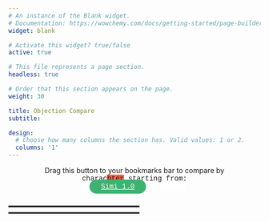 ```yaml
---
# An instance of the Blank widget.
# Documentation: https://wowchemy.com/docs/getting-started/page-builder/
widget: blank

# Activate this widget? true/false
active: true

# This file represents a page section.
headless: true

# Order that this section appears on the page.
weight: 30

title: Objection Compare
subtitle:

design:
  # Choose how many columns the section has. Valid values: 1 or 2.
  columns: '1'
---
```


<div style="display:flex;flex-direction:column;align-items:center;justify-content:center;">
Drag this button to your bookmarks bar to compare by <span style="font-family: 'Courier New', monospace; background-color:white;">charac<span style="background-color:tomato;">hter</span> starting from:
<br>
<a id="simiLink" onMouseOver="this.style.border='mediumaquamarine solid 3px'; this.style.color='aquamarine'"
   onMouseOut="this.style.border='transparent solid 3px'; this.style.color='snow'"
   style="color: snow; background-color: mediumseagreen; border: transparent solid 3px; padding: 3px 20px;border-radius: 15px; margin: 15px;"
href="javascript:susLimit%20%3D%2085%3B%0A%0A%2F%2AGlobal%20variables%2A%2F%0Asite%20%3D%20%27%27%2C%20sourceWrapper%20%3D%20%27%27%2C%20jab%20%3D%20%27%27%2C%20providers%20%3D%20%5B%5D%2C%0Ascore%20%3D%200%2C%20sum%20%3D%200%2C%20avgScore%20%3D%200%2C%20highest%20%3D%200%3B%0A%0A%2F%2AControl%20flow%20based%20on%20url%2A%2F%0A%20currentUrl%20%3D%20window.location.href%3B%0A%20regex1%20%3D%20%2Fapi-demo%5C.flit%5C.to%2F%2C%0A%20%20%20%20regex2%20%3D%20%2Ftranslators%5C.to%2F%2C%0A%20%20%20%20regex3%20%3D%20%2Fa3%5C.flit%5C.to%5C%2F%23%5C%2Fpro-tr%5C%2Fpro-applicant%5C%2F%5Cd%2F%3B%0Aif%20%28regex1.test%28currentUrl%29%29%20%7B%0A%20%20%20%20site%20%3D%20%27flitto%27%3B%0A%20%20%20%20providers%20%3D%20%5B%27flitto%27%2C%27google%27%2C%27papago%27%2C%27kakao%27%5D%3B%0A%20%20%20%20render%28%29%3B%0A%7D%20else%20if%20%28regex2.test%28currentUrl%29%29%20%7B%0A%20%20%20%20site%20%3D%20%27transto%27%3B%0A%20%20%20%20providers%20%3D%20%5B%27googleNmt%27%2C%27papago%27%2C%27kakao%27%2C%20%27azure%27%2C%20%27watson%27%2C%20%27yandex%27%2C%20%27systran%27%2C%20%27baidu%27%2C%20%27youdao%27%2C%20%27sogou%27%2C%20%27tencent%27%2C%20%27alibaba%27%5D%3B%0A%20%20%20%20render%28%29%3B%0A%7D%20else%20%7B%0A%20%20%20%20if%20%28window.confirm%28%60Go%20to%20Flitto%27s%20API%20demo%3F%60%29%29%20%7B%0A%20%20%20%20%20%20%20%20window.location.href%3D%27https%3A%2F%2Fapi-demo.flit.to%3A2222%2Findex.html%27%3B%0A%20%20%20%20%7D%3B%0A%7D%0A%0A%2F%2ARENDER%2A%2F%0Afunction%20render%28%29%20%7B%20%20%20%0A%20%20%20%20if%20%28site%20%3D%3D%3D%20%27flitto%27%29%20%7B%0A%20%20%20%20%20%20%20%20sourceWrapper%20%3D%20document.querySelector%28%27.flexBox2%27%29%3B%0A%20%20%20%20%20%20%20%20jab%20%3D%20%60%0A%20%20%20%20%20%20%20%20%3Cinput%20type%3D%22text%22%20id%3D%22similarityInput%22%20class%3D%22input%20svelte-1a66zs5%22%20placeholder%3D%22%EB%B9%84%EA%B5%90%ED%95%A0%20%28%EC%82%AC%EB%9E%8C%EC%9D%98%20%EB%B2%88%EC%97%AD%29%20%EB%AC%B8%EC%9E%A5%EC%9D%84%20%EC%9E%85%EB%A0%A5%ED%95%B4%EC%A3%BC%EC%84%B8%EC%9A%94.%22%3E%0A%20%20%20%20%20%20%20%20%3Cbutton%20class%3D%22btn%20svelte-1a66zs5%22%20onclick%3D%22compareMain%28%29%22%20style%3D%22background-color%3Adarkslateblue%3Bborder-color%3Aslateblue%3Bcolor%3Amintcream%3B%22%3E%EB%B9%84%EA%B5%90%3C%2Fbutton%3E%20%20%20%20%20%20%20%0A%20%20%20%20%20%20%20%20%3Cdiv%20id%3D%22similaritySummary%22%20class%3D%22card%20svelte-11xeqgg%22%20style%3D%22background-color%3Adarkslateblue%3Bborder-color%3Aslateblue%3B%20height%3A50%25%3Bdisplay%3Anone%3B%22%3E%0A%20%20%20%20%20%20%20%20%20%20%20%20Similarity%3A%0A%20%20%20%20%20%20%20%20%20%20%20%20%3Cspan%20id%3D%22high%22%20style%3D%22margin%3A8px%205px%200%205px%22%3E%3C%2Fspan%3E%0A%20%20%20%20%20%20%20%20%20%20%20%20%3Cspan%20id%3D%22avg%22%20style%3D%22margin%3A8px%205px%200%200px%3B%20border-left%3Aslateblue%202px%20solid%3Bpadding-left%3A8px%3B%22%3E%3C%2Fspan%3E%0A%20%20%20%20%20%20%20%20%20%3C%2Fdiv%3E%60%3B%0A%20%20%20%20%7D%0A%20%20%20%20%0A%20%20%20%20if%20%28site%20%3D%3D%3D%20%27transto%27%29%20%7B%0A%20%20%20%20%20%20%20%20sourceWrapper%20%3D%20document.querySelector%28%27.section%20.container%20.columns.is-desktop%20.column%20.field.source-content-wrapper%27%29%3B%0A%20%20%20%20%20%20%20%20jab%20%3D%20%60%0A%20%20%20%20%20%20%20%20%3Cdiv%20class%3D%22field%20source-content-wrapper%22%20style%3D%22margin-top%3A12px%3B%22%20id%3D%22jab%22%3E%0A%20%20%20%20%20%20%20%20%20%20%20%20%3Cdiv%20class%3D%22control%20is-relative%20control-textarea-wrapper%22%3E%0A%20%20%20%20%20%20%20%20%20%20%20%20%3Ctextarea%20class%3D%22textarea%20source-content%22%20placeholder%3D%22%EB%B9%84%EA%B5%90%ED%95%A0%20%EC%9D%B8%EA%B0%84%20%EB%B2%88%EC%97%AD%EC%9D%84%20%EC%9E%85%EB%A0%A5%ED%95%98%EC%84%B8%EC%9A%94.%22%20maxlength%3D%22500%22%20dir%3D%22ltr%22%20style%3D%22height%3A%20100px%3B%22%20id%3D%22similarityInput%22%3E%3C%2Ftextarea%3E%0A%20%20%20%20%20%20%20%20%20%20%20%20%3Cdiv%20class%3D%22field%20is-grouped%20is-marginless%22%3E%0A%20%20%20%20%20%20%20%20%20%20%20%20%20%20%20%20%3Cp%20class%3D%22control%22%3E%0A%20%20%20%20%20%20%20%20%20%20%20%20%20%20%20%20%3Cbutton%20class%3D%22button%20has-tooltip-top%22%20data-tooltip%3D%22%EB%AC%B8%EC%9E%A5%20%EB%B3%B5%EC%82%AC%ED%95%98%EA%B8%B0%22%20id%3D%22copyButton%22%3E%3Cspan%20class%3D%22icon%22%3E%3Ci%20class%3D%22far%20fa-copy%22%3E%3C%2Fi%3E%3C%2Fspan%3E%3C%2Fbutton%3E%0A%20%20%20%20%20%20%20%20%20%20%20%20%20%20%20%20%3C%2Fp%3E%0A%20%20%20%20%20%20%20%20%20%20%20%20%3Cdiv%20id%3D%22spacer%22%20style%3D%22width%3A10px%3Bborder-right%3AWhiteSmoke%20solid%201px%3B%22%3E%3C%2Fdiv%3E%3Cdiv%20id%3D%22spacer%22%20style%3D%22width%3A20px%3Bborder-left%3AWhiteSmoke%20solid%201px%3B%22%3E%3C%2Fdiv%3E%0A%20%20%20%20%20%20%20%20%20%20%20%20%20%20%20%20%3Cdiv%20id%3D%22high%22%20style%3D%22margin%3A8px%205px%200%205px%22%3E%3C%2Fdiv%3E%0A%20%20%20%20%20%20%20%20%20%20%20%20%20%20%20%20%3Cdiv%20id%3D%22avg%22%20style%3D%22margin%3A8px%205px%200%200px%22%3E%3C%2Fdiv%3E%0A%20%20%20%20%20%20%20%20%20%20%20%20%3Cdiv%20class%3D%22is-right-control-wrapper%22%3E%0A%20%20%20%20%20%20%20%20%20%20%20%20%20%20%20%20%3Cp%20class%3D%22control%22%3E%0A%20%20%20%20%20%20%20%20%20%20%20%20%20%20%20%20%3Ci%20class%3D%22fas%20fa-user%20fa-2x%22%20style%3D%22margin%3A5px%205px%200%205px%22%3E%3C%2Fi%3E%0A%20%20%20%20%20%20%20%20%20%20%20%20%20%20%20%20%3Cbutton%20class%3D%22button%20is-link%22%20title%3D%22%EB%B9%84%EA%B5%90%ED%95%98%EA%B8%B0%20%28ctrl%2BEnter%29%22%20style%20%3D%22background-color%3A%23ffdd57%3Bcolor%3Argba%280%2C0%2C0%2C.7%29%3B%22%20onclick%3D%22compareMain%28%29%22%3ECOMPARE%3C%2Fbutton%3E%0A%20%20%20%20%20%20%20%20%20%20%20%20%20%20%20%20%3C%2Fp%3E%0A%20%20%20%20%20%20%20%20%20%20%20%20%3C%2Fdiv%3E%0A%20%20%20%20%20%20%20%20%20%20%20%20%3C%2Fdiv%3E%0A%20%20%20%20%20%20%20%20%20%20%20%20%20%20%20%20%3Cbutton%20class%3D%22button%20reset%20%22%20id%3D%22cross%22%3E%0A%20%20%20%20%20%20%20%20%20%20%20%20%20%20%20%20%3Ci%20class%3D%22fas%20fa-times%22%20style%3D%22vertical-align%3A%20bottom%3B%22%3E%3C%2Fi%3E%0A%20%20%20%20%20%20%20%20%20%20%20%20%20%20%20%20%3C%2Fbutton%3E%0A%20%20%20%20%20%20%20%20%20%20%20%20%3C%2Fdiv%3E%0A%20%20%20%20%20%20%20%20%3C%2Fdiv%3E%60%3B%0A%20%20%20%20%7D%0A%20%20%20%20if%20%28%21%28document.getElementById%28%27similarityInput%27%29%29%29%20%7B%0A%20%20%20%20%20%20%20%20let%20dv%20%3D%20document.createElement%28%27div%27%29%3B%0A%20%20%20%20%20%20%20%20sourceWrapper.append%28dv%29%3B%0A%20%20%20%20%20%20%20%20dv.innerHTML%20%3D%20jab%3B%0A%20%20%20%20%7D%0A%20%20%20%20addEvents%28%29%3B%0A%7D%0A%0A%2F%2AMAIN%2A%2F%0Afunction%20compareMain%28%29%7B%0A%20%20%20%20%2F%2AReset%2A%2F%0A%20%20%20%20clearResults%28%29%3B%0A%09%2F%2ALoop%20through%20providers%2A%2F%0A%09let%20human%20%3D%20document.getElementById%28%22similarityInput%22%29.value%3B%0A%20%20%20%20let%20i%20%3D%200%3B%20%2F%2ABuilt-%20in%20%27forEach%27%20index%20increases%20despite%20return%20statement%2A%2F%0A%09providers.forEach%28%28provider%29%20%3D%3E%20%7B%0A%20%20%20%20%20%20%20%20if%20%28site%20%3D%3D%20%27flitto%27%29%20%7B%0A%20%20%20%20%20%20%20%20%20%20%20%20prediction%20%3D%20document.querySelector%28%60%5Bsrc%3D%22..%2Fimg%2F%24%7Bprovider%7D.png%22%5D%20%2B%20span%60%29.parentNode.childNodes%5B2%5D.textContent%3B%0A%20%20%20%20%20%20%20%20%7D%0A%20%20%20%20%20%20%20%20if%20%28site%20%3D%3D%20%27transto%27%29%20%7B%0A%20%20%20%20%20%20%20%20%20%20%20%20prediction%20%3D%20document.getElementById%28provider%29.value%3B%0A%20%20%20%20%20%20%20%20%7D%0A%20%20%20%20%20%20%20%20if%20%28prediction%20%3D%3D%20%22%22%29%20%7Breturn%3B%7D%0A%20%20%20%20%20%20%20%20score%20%3D%20compareTwoStrings%28human%2C%20prediction%29%3B%0A%09%09i%2B%2B%3B%0A%09%09sum%20%2B%3D%20score%3B%0A%09%09avgScore%20%3D%20sum%20%2F%20i%3B%0A%09%09if%20%28score%20%3E%20highest%29%20%7B%0A%09%09%09highest%20%3D%20score%3B%0A%09%09%7D%0A%09%09displayIndividualResult%28provider%2C%20score%29%3B%0A%09%7D%29%3B%0A%20%20%20%20displaySummary%20%28%29%3B%0A%20%20%20%20if%20%28site%20%3D%3D%20%27flitto%27%29%20%7BhijackTrashButtons%28%29%3B%7D%20%2F%2AAddEvents%3F%20hijackTranslationButton%3F%2A%2F%0A%7D%0A%0Afunction%20displayIndividualResult%28provider%2C%20score%29%20%7B%0A%20%20%20%20if%20%28site%20%3D%3D%20%27flitto%27%29%20%7B%0A%20%20%20%20%20%20%20%20let%20logoNode%20%3D%20document.querySelector%28%60%5Bsrc%3D%22..%2Fimg%2F%24%7Bprovider%7D.png%22%5D%60%29%3B%0A%09%20%20%20%20let%20bgColor%20%3D%20%28score%20%3E%3D%20susLimit%29%20%3F%20%27firebrick%27%20%3A%20%27darkslateblue%27%3B%0A%09%20%20%20%20logoNode.insertAdjacentHTML%28%27afterend%27%2C%60%3Cspan%20class%3D%22individualResult%22%20style%3D%22background-color%3A%24%7BbgColor%7D%3B%0A%20%20%20%20%20%20%20%20border-radius%3A20px%3Bpadding%3A0%207px%202px%207px%3Bmargin-left%3A3px%3B%22%3E%24%7BpercentStyle%28score%29%7D%3C%2Fspan%3E%60%29%3B%0A%20%20%20%20%7D%0A%20%20%20%20if%20%28site%20%3D%3D%20%27transto%27%29%20%7B%0A%20%20%20%20%20%20%20%20let%20logoNode%20%3D%20document.querySelector%28%60.label%5Bfor%3D%24%7Bprovider%7D%5D%60%29%3B%0A%20%20%20%20%20%20%20%20let%20scoreNode%20%3D%20document.createElement%28%27p%27%29%3B%0A%20%20%20%20%20%20%20%20scoreNode.classList.add%28%27individualResult%27%29%3B%0A%20%20%20%20%20%20%20%20scoreNode.textContent%20%3D%20percentStyle%28score%29%3B%0A%20%20%20%20%20%20%20%20scoreNode.style.lineHeight%20%3D%20%2740px%27%3B%0A%20%20%20%20%20%20%20%20scoreNode.style.paddingLeft%20%3D%20%2710px%27%3B%0A%20%20%20%20%20%20%20%20if%20%28score%20%3E%3D%20susLimit%29%20%7B%0A%20%20%20%20%20%20%20%20%20%20%20%20scoreNode.style.color%20%3D%20%27red%27%3B%0A%20%20%20%20%20%20%20%20%7D%0A%20%20%20%20%20%20%20%20logoNode.parentNode.insertBefore%28scoreNode%2C%20logoNode.nextSibling%29%3B%0A%20%20%20%20%7D%0A%7D%0A%0Afunction%20displaySummary%20%28%29%20%7B%0A%20%20%20%20let%20highNode%20%3D%20document.getElementById%28%27high%27%29%3B%0A%20%20%20%20let%20avgNode%20%3D%20document.getElementById%28%27avg%27%29%3B%0A%0A%20%20%20%20if%20%28highest%20%3E%3D%20susLimit%29%20%7B%0A%20%20%20%20%20%20%20%20highNode.style.color%20%3D%20%27tomato%27%3B%0A%20%20%20%20%7D%0A%20%20%20%20if%20%28avgScore%20%3E%3D%20susLimit%29%20%7B%0A%20%20%20%20%20%20%20%20avgNode.style.color%20%3D%20%27tomato%27%3B%0A%20%20%20%20%7D%0A%0A%20%20%20%20%2F%2AShow%20highest%2A%2F%0A%20%20%20%20highNode.textContent%20%3D%20%60Highest%3A%20%24%7BpercentStyle%28highest%29%7D%60%3B%0A%0A%20%20%20%20if%20%28site%20%3D%3D%20%27flitto%27%29%20%7B%0A%20%20%20%20%20%20%20%20%2F%2AShow%20average%2A%2F%0A%20%20%20%20%20%20%20%20avgNode.textContent%20%3D%20%60Average%3A%20%24%7BpercentStyle%28avgScore%29%7D%60%3B%0A%20%20%20%20%20%20%20%20%2F%2AShow%20summary%20card%2A%2F%0A%20%20%20%20%20%20%20%20document.getElementById%28%27similaritySummary%27%29.style.display%3D%27block%27%3B%0A%20%20%20%20%7D%0A%0A%20%20%20%20if%20%28site%20%3D%3D%20%27transto%27%29%20%7B%0A%20%20%20%20%20%20%20%20%2F%2AShow%20average%2A%2F%0A%20%20%20%20%20%20%20%20avgNode.textContent%20%3D%20%60%7C%20%20%20%20Average%3A%20%24%7BpercentStyle%28avgScore%29%7D%60%3B%0A%20%20%20%20%7D%0A%7D%0A%0Afunction%20clearResults%20%28%29%20%7B%0A%20%20%20%20%2F%2AClear%20individual%20results%2A%2F%0A%20%20%20%20removeElementsByClass%28%27individualResult%27%29%3B%0A%0A%20%20%20%20%2F%2AReset%20global%20variables%2A%2F%0A%20%20%20%20score%20%3D%200%2C%20sum%20%3D%200%2C%20avgScore%20%3D%200%2C%20highest%20%3D%200%3B%0A%0A%20%20%20%20if%20%28site%20%3D%3D%20%27flitto%27%29%20%7B%0A%20%20%20%20%20%20%20%20%2F%2AHide%20summary%2A%2F%0A%20%20%20%20%20%20%20%20document.getElementById%28%27similaritySummary%27%29.style.display%20%3D%20%27none%27%3B%0A%20%20%20%20%20%20%20%20%2F%2AReset%20summary%20containers%2A%2F%0A%20%20%20%20%20%20%20%20document.getElementById%28%27high%27%29.textContent%3D%27%27%3B%0A%20%20%20%20%20%20%20%20document.getElementById%28%27high%27%29.style.color%20%3D%20%27snow%27%3B%0A%20%20%20%20%20%20%20%20document.getElementById%28%27avg%27%29.textContent%3D%27%27%3B%0A%20%20%20%20%20%20%20%20document.getElementById%28%27avg%27%29.style.color%20%3D%20%27snow%27%3B%0A%20%20%20%20%7D%0A%0A%20%20%20%20if%20%28site%20%3D%3D%20%27transto%27%29%20%7B%0A%20%20%20%20%20%20%20%20%2F%2AClear%20summary%2A%2F%0A%20%20%20%20%20%20%20%20if%20%28document.getElementById%28%27high%27%29%29%20%7B%0A%20%20%20%20%20%20%20%20%20%20%20%20document.getElementById%28%27high%27%29.textContent%3D%27%27%3B%0A%20%20%20%20%20%20%20%20%20%20%20%20document.getElementById%28%27high%27%29.style.color%20%3D%20%27black%27%3B%0A%20%20%20%20%20%20%20%20%7D%0A%20%20%20%20%20%20%20%20if%20%28document.getElementById%28%27avg%27%29%29%20%7B%0A%20%20%20%20%20%20%20%20%20%20%20%20document.getElementById%28%27avg%27%29.textContent%3D%27%27%3B%0A%20%20%20%20%20%20%20%20%20%20%20%20document.getElementById%28%27avg%27%29.style.color%20%3D%20%27black%27%3B%0A%20%20%20%20%20%20%20%20%7D%0A%20%20%20%20%7D%0A%7D%0A%0A%2F%2A%20EVENTS%20%2A%2F%0A%0Afunction%20addEvents%28%29%20%7B%0A%20%20%20%20if%20%28site%20%3D%3D%3D%20%27flitto%27%29%20%7B%0A%20%20%20%20%20%20%20%20%2F%2AHijack%20translate%20button%2A%2F%0A%20%20%20%20%20%20%20%20buttons%20%3D%20%5B...document.querySelectorAll%28%27.btn.svelte-1a66zs5%27%29%5D%3B%0A%20%20%20%20%20%20%20%20buttons.forEach%28btn%20%3D%3E%20%7B%0A%20%20%20%20%20%20%20%20%20%20%20%20if%20%28btn.textContent%20%3D%3D%3D%20%27%EC%9E%85%EB%A0%A5%27%29%20%7B%0A%20%20%20%20%20%20%20%20%20%20%20%20%20%20%20%20btn.addEventListener%28%27mouseup%27%2C%20%28%29%20%3D%3E%20%7BclearResults%28%29%3B%7D%29%3B%0A%20%20%20%20%20%20%20%20%20%20%20%20%7D%0A%20%20%20%20%20%20%20%20%7D%29%3B%0A%0A%20%20%20%20%20%20%20%20%2F%2AHijack%20source%20input%2A%2F%0A%20%20%20%20%20%20%20%20input%20%3D%20document.querySelector%28%60%5Bplaceholder%3D%22%EB%B2%88%EC%97%AD%EC%9D%84%20%EC%9B%90%ED%95%98%EB%8A%94%20%EC%98%81%EC%96%B4%20%EB%AC%B8%EC%9E%A5%EC%9D%84%20%EC%9E%85%EB%A0%A5%ED%95%B4%EC%A3%BC%EC%84%B8%EC%9A%94.%22%5D%60%29%3B%09%0A%20%20%20%20%20%20%20%20input.addEventListener%28%27keyup%27%2C%20e%20%3D%3E%20%7B%0A%20%20%20%20%20%20%20%20%20%20%20%20if%20%28e.key%20%3D%3D%3D%20%27Enter%27%29%20%7B%0A%20%20%20%20%20%20%20%20%20%20%20%20%20%20%20%20clearResults%28%29%3B%0A%20%20%20%20%20%20%20%20%20%20%20%20%7D%0A%20%20%20%20%20%20%20%20%7D%29%3B%0A%0A%20%20%20%20%20%20%20%20%2F%2AHijack%20trash%20buttons%2A%2F%0A%20%20%20%20%20%20%20%20hijackTrashButtons%28%29%3B%0A%0A%20%20%20%20%20%20%20%20%2F%2AClear%20on%20input%20change%2A%2F%0A%20%20%20%20%20%20%20%20similarityInput.addEventListener%28%27input%27%2C%20function%28%29%20%7B%0A%09%20%20%20%20%20%20%20%20clearResults%28%29%3B%0A%0A%20%20%20%20%20%20%20%20%7D%29%3B%0A%20%20%20%20%20%20%20%20%2F%2ACompare%20on%20enter%2A%2F%0A%20%20%20%20%20%20%20%20similarityInput.addEventListener%28%27keyup%27%2C%20function%28event%29%20%7B%0A%20%20%20%20%20%20%20%20%20%20%20%20if%20%28event.key%20%3D%3D%3D%20%27Enter%27%29%20%7B%0A%20%20%20%20%20%20%20%20%20%20%20%20%20%20%20%20compareMain%28%29%3B%0A%20%20%20%20%20%20%20%20%20%20%20%20%7D%0A%20%20%20%20%20%20%20%20%7D%29%3B%0A%20%20%20%20%7D%0A%0A%20%20%20%20if%20%28site%20%3D%3D%3D%20%27transto%27%29%20%7B%0A%20%20%20%20%20%20%20%20%2F%2AClear%20on%20input%20change%2A%2F%0A%20%20%20%20%20%20%20%20sourceWrapper.addEventListener%28%27input%27%2C%20function%28%29%20%7B%0A%20%20%20%20%20%20%20%20%20%20%20%20clearResults%28%29%3B%0A%20%20%20%20%20%20%20%20%7D%29%3B%0A%0A%20%20%20%20%20%20%20%20%2F%2ACompare%20on%20ctrl%2BEnter%2A%2F%0A%20%20%20%20%20%20%20%20sourceWrapper.addEventListener%28%27keyup%27%2C%20function%28event%29%20%7B%0A%20%20%20%20%20%20%20%20%20%20%20%20if%20%28event.ctrlKey%20%26%26%20event.key%20%3D%3D%3D%20%27Enter%27%20%26%26%20document.activeElement%20%3D%3D%3D%20document.getElementById%28%27similarityInput%27%29%29%20%7B%0A%20%20%20%20%20%20%20%20%20%20%20%20%20%20%20%20event.preventDefault%28%29%3B%0A%20%20%20%20%20%20%20%20%20%20%20%20%20%20%20%20compareMain%28%29%3B%0A%20%20%20%20%20%20%20%20%20%20%20%20%7D%0A%20%20%20%20%20%20%20%20%7D%29%3B%0A%0A%20%20%20%20%20%20%20%20%2F%2ACopy%20button%2A%2F%0A%20%20%20%20%20%20%20%20let%20copyButton%20%3D%20document.getElementById%28%27copyButton%27%29%3B%0A%20%20%20%20%20%20%20%20let%20copiable%20%3D%20document.getElementById%28%22similarityInput%22%29%3B%0A%20%20%20%20%20%20%20%20copyButton.onclick%20%3D%20%28%29%20%3D%3E%20%7B%0A%20%20%20%20%20%20%20%20%20%20%20%20copiable.select%28%29%3B%0A%20%20%20%20%20%20%20%20%20%20%20%20copiable.setSelectionRange%280%2C%2099999%29%3B%20%2F%2A%20For%20mobile%20devices%20%2A%2F%0A%20%20%20%20%20%20%20%20%20%20%20%20if%20%28copiable.value%20%21%3D%20%27%27%29%20%7B%0A%20%20%20%20%20%20%20%20%20%20%20%20navigator.clipboard.writeText%28copiable.value%29%3B%0A%20%20%20%20%20%20%20%20%20%20%20%20copyButton.focus%28%29%3B%0A%20%20%20%20%20%20%20%20%20%20%20%20toast%28%29%3B%0A%20%20%20%20%20%20%20%20%20%20%20%20%7D%20%0A%20%20%20%20%20%20%20%20%7D%3B%0A%0A%20%20%20%20%20%20%20%20%2F%2AClear%20%28X%29%20button%2A%2F%0A%20%20%20%20%20%20%20%20let%20crossButton%20%3D%20document.getElementById%28%27cross%27%29%3B%0A%20%20%20%20%20%20%20%20let%20inputBox%20%3D%20document.getElementById%28%22similarityInput%22%29%3B%0A%20%20%20%20%20%20%20%20crossButton.onclick%20%3D%20%28%29%20%3D%3E%20%7B%0A%20%20%20%20%20%20%20%20%20%20%20%20inputBox.value%3D%27%27%3B%0A%20%20%20%20%20%20%20%20%20%20%20%20inputBox.focus%28%29%3B%0A%20%20%20%20%20%20%20%20%20%20%20%20clearResults%28%29%3B%0A%20%20%20%20%20%20%20%20%7D%3B%0A%0A%0A%20%20%20%20%7D%0A%7D%0A%0Afunction%20hijackTrashButtons%28%29%20%7B%0A%20%20%20%20%2F%2ATrash%20buttons%20%28button%20added%20with%20each%20request%29%2A%2F%0A%20%20%20%20let%20trashButtons%20%3D%20%5B...document.querySelectorAll%28%27.btn2.svelte-11xeqgg%27%29%5D%3B%0A%20%20%20%20trashButtons.forEach%28btn%20%3D%3E%20%7B%0A%20%20%20%20%20%20%20%20btn.addEventListener%28%27mouseup%27%2C%20%28%29%20%3D%3E%20%7BclearResults%28%29%3B%7D%29%3B%0A%20%20%20%20%7D%29%3B%0A%7D%0A%0A%0A%2F%2A%20HELPERS%20%2A%2F%0A%0Afunction%20removeElementsByClass%28className%29%7B%0A%20%20%20%20const%20elements%20%3D%20document.getElementsByClassName%28className%29%3B%0A%20%20%20%20while%28elements.length%20%3E%200%29%7B%0A%20%20%20%20%20%20%20%20elements%5B0%5D.parentNode.removeChild%28elements%5B0%5D%29%3B%0A%20%20%20%20%7D%0A%7D%0A%0Afunction%20percentStyle%28float%29%7B%0A%09return%20float.toFixed%282%29.replace%28%2F%5B.%2C%5D00%24%2F%2C%20%22%22%29%20%2B%20%27%25%27%3B%0A%7D%0A%0Afunction%20toast%28%29%20%7B%0A%09var%20toastDiv%20%3D%20document.createElement%28%27div%27%29%3B%0A%09document.body.appendChild%28toastDiv%29%3B%0A%09toastDiv.innerHTML%20%3D%20%27%3Cdiv%20class%3D%22Toastify%22%3E%3Cdiv%20class%3D%22Toastify__toast-container%20Toastify__toast-container--bottom-left%22%3E%3Cdiv%20id%3D%22yxx5iumlv0%22%20class%3D%22Toastify__toast%20Toastify__toast--dark%22%20style%3D%22animation-fill-mode%3A%20forwards%3B%20animation-duration%3A%20750ms%3B%22%3E%3Cdiv%20role%3D%22alert%22%20class%3D%22Toastify__toast-body%22%3E%3Cdiv%20class%3D%22toast-content%22%3E%EB%B3%B5%EC%82%AC%EB%90%98%EC%97%88%EC%8A%B5%EB%8B%88%EB%8B%A4.%3C%2Fdiv%3E%3C%2Fdiv%3E%3C%2Fdiv%3E%3C%2Fdiv%3E%3C%2Fdiv%3E%3C%2Fdiv%3E%27%3B%0A%09%2F%2ARemove%20element%2A%2F%0A%09setTimeout%28function%20%28%29%20%7B%0A%09%09toastDiv.remove%28%29%3B%0A%09%7D%2C%202000%29%3B%0A%7D%0A%0A%2F%2A%20MEAT%20%2A%2F%0Afunction%20compareTwoStrings%28first%2C%20second%29%20%7B%0A%09first%20%3D%20first.replace%28%2F%5Cs%2B%2Fg%2C%20%27%27%29%3B%0A%09second%20%3D%20second.replace%28%2F%5Cs%2B%2Fg%2C%20%27%27%29%3B%0A%09%0A%09if%20%28first%20%3D%3D%3D%20second%29%20return%20100%3B%20%2F%2A%20identical%20or%20empty%20%2A%2F%0A%09if%20%28first.length%20%3C%202%20%7C%7C%20second.length%20%3C%202%29%20return%200%3B%20%2F%2A%20if%20either%20is%20a%200-letter%20or%201-letter%20string%20%2A%2F%0A%09%0A%09let%20firstBigrams%20%3D%20new%20Map%28%29%3B%0A%09for%20%28let%20i%20%3D%200%3B%20i%20%3C%20first.length%20-%201%3B%20i%2B%2B%29%20%7B%0A%09%09const%20bigram%20%3D%20first.substring%28i%2C%20i%20%2B%202%29%3B%0A%09%09const%20count%20%3D%20firstBigrams.has%28bigram%29%0A%09%09%09%3F%20firstBigrams.get%28bigram%29%20%2B%201%0A%09%09%09%3A%201%3B%0A%09%0A%09%09firstBigrams.set%28bigram%2C%20count%29%3B%0A%09%7D%3B%0A%09%0A%09let%20intersectionSize%20%3D%200%3B%0A%09for%20%28let%20i%20%3D%200%3B%20i%20%3C%20second.length%20-%201%3B%20i%2B%2B%29%20%7B%0A%09%09const%20bigram%20%3D%20second.substring%28i%2C%20i%20%2B%202%29%3B%0A%09%09const%20count%20%3D%20firstBigrams.has%28bigram%29%0A%09%09%09%3F%20firstBigrams.get%28bigram%29%0A%09%09%09%3A%200%3B%0A%09%0A%09%09if%20%28count%20%3E%200%29%20%7B%0A%09%09%09firstBigrams.set%28bigram%2C%20count%20-%201%29%3B%0A%09%09%09intersectionSize%2B%2B%3B%0A%09%09%7D%0A%09%7D%0A%09return%20%282.0%20%2A%20intersectionSize%29%20%2F%20%28first.length%20%2B%20second.length%20-%202%29%20%2A%20100%3B%0A%7D">Simi 1.0</a>

</div>
 
<div style="border-top: solid black 3px; border-bottom: solid black 3px; width: 50%; padding: 5px; margin-top: 30px;"></div>
  
</div>


        
